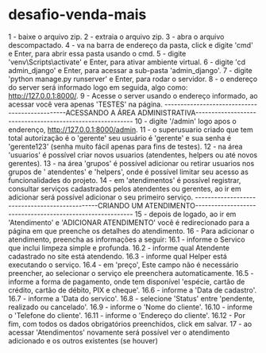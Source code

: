# desafio-venda-mais
 
1 - baixe o arquivo zip.
2 - extraia o arquivo zip.
3 - abra o arquivo descompactado.
4 - va na barra de endereço da pasta, click e digite 'cmd' e Enter, para abrir essa pasta usando o cmd.
5 - digite 'venv\Scripts\activate' e Enter, para ativar ambiente virtual.
6 - digite 'cd admin_django' e Enter, para acessar a sub-pasta 'admin_django'.
7 - digite 'python manage.py runserver' e Enter, para rodar o servidor.
8 - o endereço do server será informado logo em seguida, algo como: http://127.0.0.1:8000/. 
9 - Acesse o server usando o endereço informado, ao acessar você vera apenas 'TESTES' na página.
-----------------------------------------------ACESSANDO A ÁREA ADMINISTRATIVA----------------------------------------------------------
10 - digite '/admin' logo apos o enderenço, http://127.0.0.1:8000/admin.
11 - o superusuario criado que tem total autorização é o 'gerente' seu usuário é 'gerente' e sua senha é 'gerente123' (senha muito fácil apenas para fins de testes).
12 - na área 'usuarios' é possível criar novos usuarios (atendentes, helpers ou até novos gerentes).
13 - na área 'grupos' é possível adicionar ou retirar usuarios nos grupos de ' atendentes' e 'helpers', onde é possível limitar seu acesso as funcionalidades do projeto.
14 - em 'atendimentos' é possível registrar, consultar serviços cadastrados pelos atendentes ou gerentes, ao ir em adicionar será possível adicionar o seu primeiro serviço.
-----------------------------------------------CRIANDO UM ATENDIMENTO----------------------------------------------------------
15 - depois de logado, ao ir em 'Atendimento' e 'ADICIONAR ATENDIMENTO' você é redirecionado para a página em que preenche os detalhes do atendimento.
16 - Para adicionar o atendimento, preencha as informações a seguir:
 16.1 - informe o Servico que inclui limpeza simple e profunda.
 16.2 - informe qual Atendente cadastrado no site está atendendo.
 16.3 - informe qual Helper está executando o serviço.
 16.4 - em 'preço', Este campo não é necessário preencher, ao selecionar o serviço ele preenchera automaticamente.
 16.5 - informe a forma de pagamento, onde tem disponível 'espécie, cartão de crédito, cartão de débito, PIX e cheque'.
 16.6 - informe a 'Data de cadastro'.
 16.7 - informe a 'Data do servico'.
 16.8 - selecione 'Status' entre 'pendente, realizado ou cancelado'.
 16.9 - informe o 'Nome do cliente'.
 16.10 - informe o 'Telefone do cliente'.
 16.11 - informe o 'Endereço do cliente'.
 16.12 - Por fim, com todos os dados obrigatórios preenchidos, click em salvar.
17 - ao acessar 'Atendimentos' novamente será possível ver o atendimento adicionado e os outros existentes (se houver)
